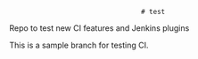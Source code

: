 
                                     # test
Repo to test new CI features and Jenkins plugins

This is a sample branch for testing CI. 
